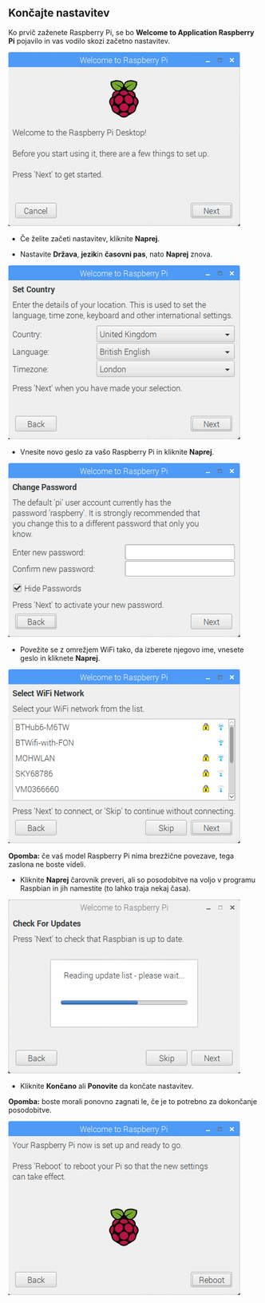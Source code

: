 ## Končajte nastavitev

Ko prvič zaženete Raspberry Pi, se bo **Welcome to Application Raspberry Pi** pojavilo in vas vodilo skozi začetno nastavitev.

![pi čarovnik](images/piwiz.gif)

+ Če želite začeti nastavitev, kliknite **Naprej**.

+ Nastavite **Država**, **jezik**in **časovni pas**, nato **Naprej** znova.

![pi wizard država](images/piwiz2.PNG)

+ Vnesite novo geslo za vašo Raspberry Pi in kliknite **Naprej**.

![pi wizard geslo](images/piwiz3.PNG)

+ Povežite se z omrežjem WiFi tako, da izberete njegovo ime, vnesete geslo in kliknete **Naprej**.

![pi wizard wifi](images/piwiz4.PNG)

**Opomba:** če vaš model Raspberry Pi nima brezžične povezave, tega zaslona ne boste videli.

+ Kliknite **Naprej** čarovnik preveri, ali so posodobitve na voljo v programu Raspbian in jih namestite (to lahko traja nekaj časa).

![pi čarovnik posodabljanje](images/piwiz6.PNG)

+ Kliknite **Končano** ali **Ponovite** da končate nastavitev.

**Opomba:** boste morali ponovno zagnati le, če je to potrebno za dokončanje posodobitve.

![pi čarovnik končan](images/piwiz7.PNG)